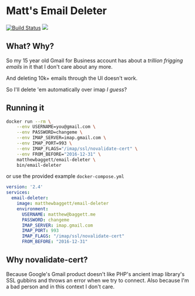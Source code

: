 Matt's Email Deleter
====================
[![Build Status](https://travis-ci.org/matthewbaggett/email-deleter.svg?branch=master)](https://travis-ci.org/matthewbaggett/email-deleter)
[![](https://images.microbadger.com/badges/image/matthewbaggett/email-deleter.svg)](https://microbadger.com/images/matthewbaggett/email-deleter "Get your own image badge on microbadger.com")

## What? Why?

So my 15 year old Gmail for Business account has about a _trillion frigging emails_ in it that I don't care about any more.

And deleting 10k+ emails through the UI doesn't work. 

So I'll delete 'em automatically over imap _I guess_?

## Running it

```bash
docker run --rm \
    --env USERNAME=you@gmail.com \
    --env PASSWORD=changeme \
    --env IMAP_SERVER=imap.gmail.com \
    --env IMAP_PORT=993 \
    --env IMAP_FLAGS="/imap/ssl/novalidate-cert" \
    --env FROM_BEFORE="2016-12-31" \
    matthewbaggett/email-deleter \
    bin/email-deleter
```

or use the provided example `docker-compose.yml`

```yaml
version: '2.4'
services:
  email-deleter:
    image: matthewbaggett/email-deleter
    environment:
      USERNAME: matthew@baggett.me
      PASSWORD: changeme
      IMAP_SERVER: imap.gmail.com
      IMAP_PORT: 993
      IMAP_FLAGS: "/imap/ssl/novalidate-cert"
      FROM_BEFORE: "2016-12-31"
```

## Why novalidate-cert?

Because Google's Gmail product doesn't like PHP's ancient imap library's SSL gubbins and throws an error when we try to connect. 
Also because I'm a bad person and in this context I don't care.
